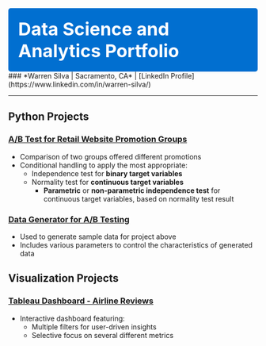 <div style="background-color:#016FD0; padding:20px; border-radius:5px; color:white; font-size:36px;">
<strong>Data Science and Analytics Portfolio</strong>
</div>
### *Warren Silva | Sacramento, CA* | [LinkedIn Profile](https://www.linkedin.com/in/warren-silva/)

---

## **Python Projects**

### [A/B Test for Retail Website Promotion Groups](https://nbviewer.org/github/wsilva916/wsilva916.github.io/blob/main/retail_site_ab_test.ipynb)

- Comparison of two groups offered different promotions
- Conditional handling to apply the most appropriate:
  - Independence test for **binary target variables**
  - Normality test for **continuous target variables**
    - **Parametric** or **non-parametric independence test** for continuous target variables, based on normality test result

### [Data Generator for A/B Testing](https://nbviewer.org/github/wsilva916/wsilva916.github.io/blob/main/ab_generator.ipynb)
- Used to generate sample data for project above
- Includes various parameters to control the characteristics of generated data

## **Visualization Projects**
### [Tableau Dashboard - Airline Reviews](https://public.tableau.com/views/BritishAirwaysReviews_17266156042500/Dashboard1?:language=en-US&:sid=&:redirect=auth&:display_count=n&:origin=viz_share_link)
- Interactive dashboard featuring:
  - Multiple filters for user-driven insights
  - Selective focus on several different metrics
